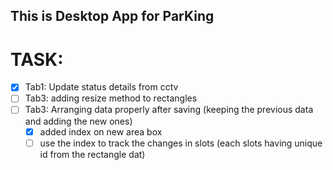 ## This is Desktop App for ParKing

# TASK:
- [x] Tab1: Update status details from cctv
- [ ] Tab3: adding resize method to rectangles
- [ ] Tab3: Arranging data properly after saving (keeping the previous data and adding the new ones)
    - [x] added index on new area box
    - [ ] use the index to track the changes in slots (each slots having unique id from the rectangle dat)
